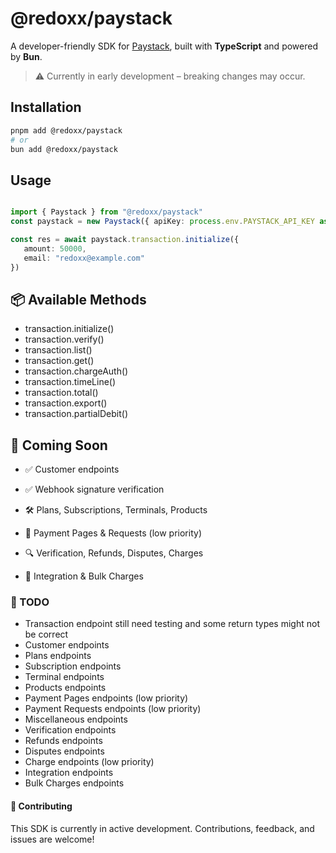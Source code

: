 # @redoxx/paystack

A developer-friendly SDK for [Paystack](https://paystack.com/docs/api), built with **TypeScript** and powered by **Bun**.

> ⚠️ Currently in early development – breaking changes may occur.

## Installation

```bash 
pnpm add @redoxx/paystack
# or
bun add @redoxx/paystack
```
## Usage
```typescript

import { Paystack } from "@redoxx/paystack"
const paystack = new Paystack({ apiKey: process.env.PAYSTACK_API_KEY as string })

const res = await paystack.transaction.initialize({
   amount: 50000,
   email: "redoxx@example.com"
})

```

## 📦 Available Methods
- transaction.initialize()
- transaction.verify()
- transaction.list()
- transaction.get()
- transaction.chargeAuth()
- transaction.timeLine()
- transaction.total()
- transaction.export()
- transaction.partialDebit()

## 🧪 Coming Soon
- ✅ Customer endpoints

- ✅ Webhook signature verification

- 🛠️ Plans, Subscriptions, Terminals, Products

- 🧾 Payment Pages & Requests (low priority)

- 🔍 Verification, Refunds, Disputes, Charges

- 🔁 Integration & Bulk Charges

### 📝 TODO
- Transaction endpoint still need testing and some return types might not be correct
- Customer endpoints
- Plans endpoints
- Subscription endpoints
- Terminal endpoints
- Products endpoints
- Payment Pages endpoints (low priority)
- Payment Requests endpoints (low priority)
- Miscellaneous endpoints
- Verification endpoints
- Refunds endpoints
- Disputes endpoints
- Charge endpoints (low priority)
- Integration endpoints
- Bulk Charges endpoints

#### 🙌 Contributing
This SDK is currently in active development. Contributions, feedback, and issues are welcome!